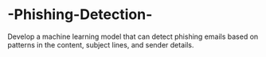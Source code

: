 # -Phishing-Detection-
 Develop a machine learning model that can detect phishing emails based on patterns in the content, subject lines, and sender details.
